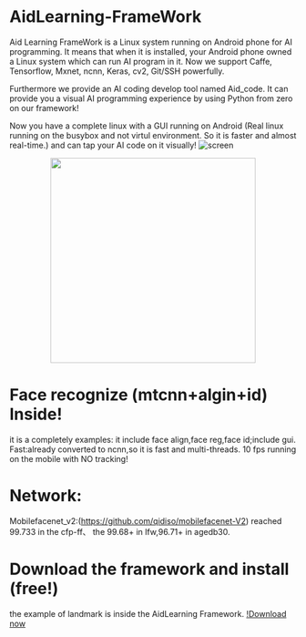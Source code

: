 # AidLearning-FrameWork
Aid Learning FrameWork is a Linux system running on Android phone for AI programming. It means that when it is installed, your Android phone owned a Linux system which can run AI program in it. Now we support Caffe, Tensorflow, Mxnet, ncnn, Keras, cv2, Git/SSH powerfully. 

Furthermore we provide an AI coding develop tool named Aid_code. It can provide you a visual AI programming experience by using Python from zero on our framework!

Now you have a complete linux with a GUI running on Android (Real linux running on the busybox and not virtul environment. So it is faster and almost real-time.) and can tap your AI code on it visually!
![screen](../../Screenshot_10.jpg)

<p align="center">
	<img src="../../Screen_11.jpg"  width="360" >
</p>

# Face recognize (mtcnn+algin+id) Inside!
it is a completely examples: it include face align,face reg,face id;include gui.
Fast:already converted to ncnn,so it is fast and multi-threads.
10 fps running on the mobile with NO tracking!  

# Network:
Mobilefacenet_v2:(https://github.com/qidiso/mobilefacenet-V2)
reached 99.733 in the cfp-ff、 the 99.68+ in lfw,96.71+ in agedb30.

# Download the framework and install (free!)
the example of landmark is inside the AidLearning Framework.
[!Download now](http://www.aidlearning.net/downloads/aidlux-07-18.apk)
